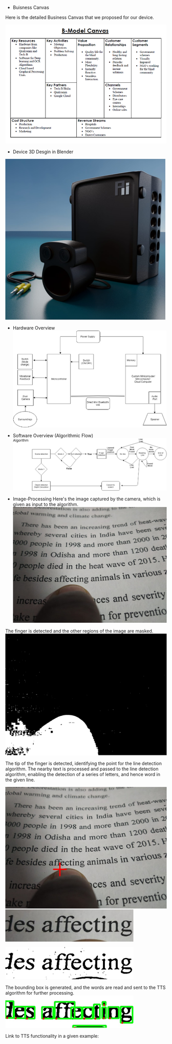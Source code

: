 - Buisness Canvas

Here is the detailed Business Canvas that we proposed for our device.

![i](Canvas.PNG)

- Device 3D Desgin in Blender
<img src="IMG-20181006-WA0054.jpg" alt="i" width="500"/>

- Hardware Overview
![i](PAI2.jpg)

- Software Overview (Algorithmic Flow)
![i](PAI.jpg)

- Image-Processing
Here's the image captured by the camera, which is given as input to the algorithm.
![i](myfinger.jpeg)

The finger is detected and the other regions of the image are masked.
![i](otsu.jpg)

The tip of the finger is detected, identifying the point for the line detection algorithm. The nearby text is processed and passed to the line detection algorithm, enabling the detection of a series of letters, and hence word in the given line.
  
![i](marked.jpg)
![i](selected1.jpg)

![i](adtg.jpg) 

The bounding box is generated, and the words are read and sent to the TTS algorithm for further processing.
![i](BindingBox_latest2.jpg)

Link to TTS functionality in a given example: 






